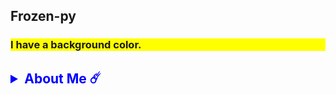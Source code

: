 ## Frozen-py
<h3 style="background-color:yellow;">I have a background color.</h3>
<h2 style="color:blue;">  
<details>
    <summary><b>About Me ☄️</b></summary><br/>
Hi, my name is sandupama : ) 

I am 15 yeas old.<br>From colombo
  Thank you, 💎🎓</h3>
<h3 style="color:blue;"></h2>
